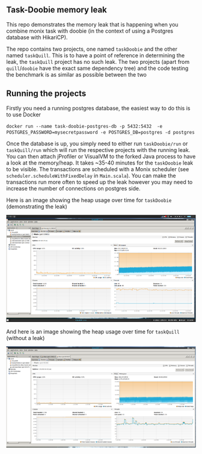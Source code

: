 ## Task-Doobie memory leak

This repo demonstrates the memory leak that is happening when you combine monix
task with doobie (in the context of using a Postgres database with HikariCP).

The repo contains two projects, one named `taskDoobie` and the other named `taskQuill`.
This is to have a point of reference in determining the leak, the `taskQuill` project has no such leak.
The two projects (apart from `quill`/`doobie` have the exact same dependency tree) and the code
testing the benchmark is as similar as possible between the two

## Running the projects

Firstly you need a running postgres database, the easiest way to do this is to use Docker

```
docker run --name task-doobie-postgres-db -p 5432:5432  -e POSTGRES_PASSWORD=mysecretpassword -e POSTGRES_DB=postgres -d postgres
```

Once the database is up, you simply need to either run `taskDoobie/run` or `taskQuill/run` which will run the respective
projects with the running leak. You can then attach jProfiler or VisualVM to
the forked Java process to have a look at the memory/heap. It takes ~35-40 minutes
for the `taskDoobie` leak to be visible. The transactions are scheduled with a Monix
scheduler (see `scheduler.scheduleWithFixedDelay` in `Main.scala`). You can make
the transactions run more often to speed up the leak however you may need to increase
the number of connections on postgres side.

Here is an image showing the heap usage over time for `taskDoobie` (demonstrating the leak)

![alt text](screenshots/leak.png)


And here is an image showing the heap usage over time for `taskQuill` (without a leak)

![alt text](screenshots/withoutLeak.png)
